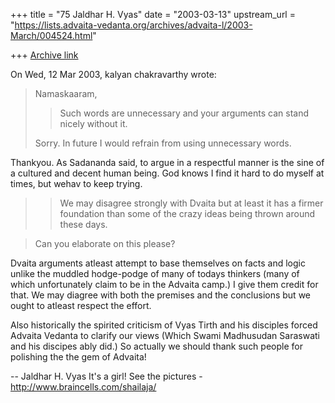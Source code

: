 +++
title = "75 Jaldhar H. Vyas"
date = "2003-03-13"
upstream_url = "https://lists.advaita-vedanta.org/archives/advaita-l/2003-March/004524.html"

+++
[Archive link](https://lists.advaita-vedanta.org/archives/advaita-l/2003-March/004524.html)

On Wed, 12 Mar 2003, kalyan chakravarthy wrote:

> Namaskaaram,
>
> >Such words are unnecessary and your arguments can stand nicely without it.
>
> Sorry. In future I would refrain from using unnecessary words.
>

Thankyou.  As Sadananda said, to argue in a respectful manner is the sine
of a cultured and decent human being.  God knows I find it hard to do
myself at times, but wehav to keep trying.

> >We may disagree strongly with Dvaita but at least it has a firmer
> >foundation than some of the crazy ideas being thrown around these days.

> Can you elaborate on this please?

Dvaita arguments atleast attempt to base themselves on facts and logic
unlike the muddled hodge-podge of many of todays thinkers (many of which
unfortunately claim to be in the Advaita camp.)  I give them credit for
that.  We may diagree with both the premises and the conclusions but we
ought to atleast respect the effort.

Also historically the spirited criticism of Vyas Tirth and his disciples
forced Advaita Vedanta to clarify our views (Which Swami Madhusudan
Saraswati and his discipes ably did.)  So actually we should thank such
people for polishing the the gem of Advaita!


--
Jaldhar H. Vyas <jaldhar at braincells.com>
It's a girl! See the pictures - http://www.braincells.com/shailaja/

